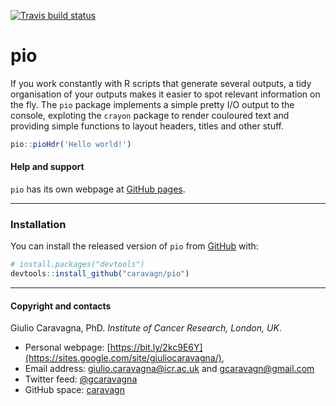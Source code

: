 
<!-- badges: start -->

[![Travis build
status](https://travis-ci.org/caravagn/pio.svg?branch=master)](https://travis-ci.org/caravagn/pio)
<!-- badges: end -->


# pio

If you work constantly with R scripts that generate several outputs, a tidy organisation of your outputs makes it easier to spot relevant information on the fly. The `pio` package implements a simple pretty I/O output to the console, exploting the `crayon` package to render couloured text and providing simple functions to layout headers, titles and other stuff. 


``` r
pio::pioHdr('Hello world!')
```

#### Help and support

`pio` has its own webpage at [GitHub pages](https://caravagn.github.io/pio/).

-----

### Installation

You can install the released version of `pio` from
[GitHub](https://github.com/) with:

``` r
# install.packages("devtools")
devtools::install_github("caravagn/pio")
```

-----

#### Copyright and contacts

Giulio Caravagna, PhD. _Institute of Cancer Research, London, UK_.

* Personal webpage: [https://bit.ly/2kc9E6Y](https://sites.google.com/site/giuliocaravagna/), 
* Email address: [giulio.caravagna@icr.ac.uk](mailto:giulio.caravagna@icr.ac.uk) and [gcaravagn@gmail.com](mailto:gcaravagn@gmail.com)
* Twitter feed: [@gcaravagna](https://twitter.com/gcaravagna)
* GitHub space: [caravagn](https://github.com/caravagn)

